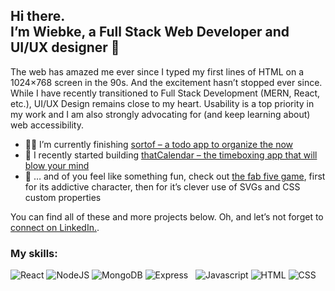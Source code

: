 ## Hi there. <br />I’m Wiebke, a Full Stack Web Developer and UI/UX designer 👋  

The web has amazed me ever since I typed my first lines of HTML on a 1024×768 screen in the 90s. And the excitement hasn’t stopped ever since. While I have recently transitioned to Full Stack Development (MERN, React, etc.), UI/UX Design remains close to my heart. Usability is a top priority in my work and I am also strongly advocating for (and keep learning about) web accessibility.

- 🧑‍💻 I’m currently finishing [sortof – a todo app to organize the now](https://github.com/fraulueneburg/sortof)
- 📗 I recently started building [thatCalendar – the timeboxing app that will blow your mind](https://github.com/fraulueneburg/thatcalendar-fe)
- 👻 … and of you feel like something fun, check out [the fab five game](https://github.com/fraulueneburg/fab-five-game), first for its addictive character, then for it’s clever use of SVGs and CSS custom properties

You can find all of these and more projects below. Oh, and let’s not forget to [connect on LinkedIn.](https://www.linkedin.com/in/fraulueneburg/).

### My skills:
<img src="https://img.shields.io/badge/react-1572B6?style=for-the-badge&logo=react&logoColor=f5f5f5" alt="React"> <img src="https://img.shields.io/badge/node.js-238636?style=for-the-badge&logo=nodedotjs&logoColor=f5f5f5" alt="NodeJS"> <img src="https://img.shields.io/badge/mongodb-238636?style=for-the-badge&logo=mongodb&logoColor=f5f5f5" alt="MongoDB">
<img src="https://img.shields.io/badge/express-666c75?style=for-the-badge&logo=express&logoColor=f5f5f5" alt="Express">&nbsp;&nbsp;&nbsp;<img src="https://img.shields.io/badge/javascript-F7DF1E?style=for-the-badge&logo=javascript&logoColor=111" alt="Javascript"> <img src="https://img.shields.io/badge/html-E34F26?style=for-the-badge&logo=html5&logoColor=f5f5f5" alt="HTML"> <img src="https://img.shields.io/badge/css-1572B6?style=for-the-badge&logo=css3&logoColor=f5f5f5" alt="CSS">


<!--
**fraulueneburg/fraulueneburg** is a ✨ _special_ ✨ repository because its `README.md` (this file) appears on your GitHub profile.

Here are some ideas to get you started:

- 🔭 I’m currently working on ...
- 🌱 I’m currently learning ...
- 👯 I’m looking to collaborate on ...
- 🤔 I’m looking for help with ...
- 💬 Ask me about ...
- 📫 How to reach me: ...
- 😄 Pronouns: ...
- ⚡ Fun fact: ...
-->
